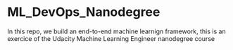 # ML_DevOps_Nanodegree
In this repo, we build an end-to-end machine learnign framework, this is an exercice of the Udacity Machine Learning Engineer nanodegree course
